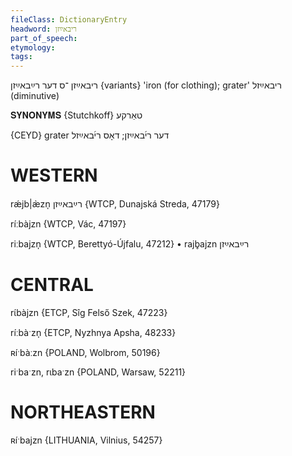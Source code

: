 ```yaml
---
fileClass: DictionaryEntry
headword: ריבאײַזן
part_of_speech: 
etymology: 
tags: 
---
```

ריבאײַזן
־ס
דער
רײַבאײַזן {variants}
'iron (for clothing); grater'
ריבאײַזל
(diminutive)

𝐒𝐘𝐍𝐎𝐍𝐘𝐌𝐒 {Stutchkoff}
טאַרקע

{CEYD}
grater דער רי֜באײַזן; דאָס רי֜באײַזל

WESTERN
========

rǽjb|æ̀zn̩ רײַבאײַזן {WTCP, Dunajská Streda, 47179}

ríːbàjzn {WTCP, Vác, 47197}

riːbajzn̩ {WTCP, Berettyó-Újfalu, 47212}
	•	rajb̥ajzn רײַבאײַזן

CENTRAL
========

rɩ́bàjzn {ETCP, Sîg Felső Szek, 47223}

ríːbàˑzn̩ {ETCP, Nyzhnya Apsha, 48233}

ʀíˑbàːzn {POLAND, Wolbrom, 50196}

riˑbaˑzn, rɩbaˑzn {POLAND, Warsaw, 52211}

NORTHEASTERN
==============

ʀíˑbajzn {LITHUANIA, Vilnius, 54257}
